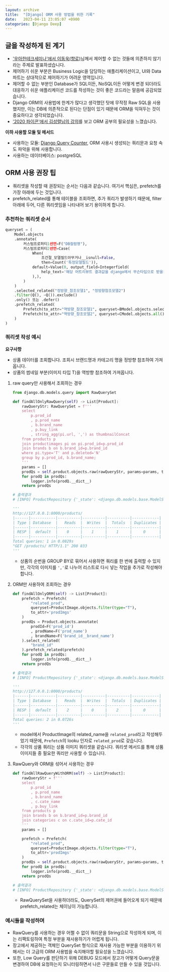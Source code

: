 ```yaml
---
layout: archive
title:  "[Django] ORM 사용 방법을 위한 기록"
date:   2023-04-11 23:05:07 +0900
categories: [Django Deep]
---
```

## 글을 작성하게 된 계기
- ['우아한테크세미나'에서 이동욱(향로)](https://www.youtube.com/live/DJCmvzhFVOI?feature=share)님께서 제어할 수 없는 것들에 의존하지 않기라는 주제로 발표하셨습니다.
- 제어하기 쉬운 부분은 Business Logic을 담당하는 애플리케이션이고, UI와 Data 파트는 상대적으로 제어하기가 어려운 영역입니다.
- 제어할 수 없는 부분인 Database가 SQL이든, NoSQL이든 어떻게 변경 되더라도 대응하기 쉬운 애플리케이션 코드를 작성하는 것이 좋은 코드라는 말씀에 공감되었습니다.
- Django ORM의 사용법에 한계가 많다고 생각했던 탓에 무작정 Raw SQL을 사용했지만, 이는 DB에 의존적으로 된다는 단점이 있기 때문에 ORM을 익혀두는 것이 중요하다고 생각되었습니다.
- ['2020 파이콘'에서 김성렬님의 강의](https://youtu.be/EZgLfDrUlrk)를 보고 ORM 공부의 필요성을 느꼈습니다.

**이하 사용할 모듈 및 메서드**
- 사용하는 모듈: [Django Query Counter](https://pypi.org/project/django-query-counter/), ORM 사용시 생성되는 쿼리문과 요청 속도 파악을 위해 사용합니다. 
- 사용하는 데이터베이스: postgreSQL


## ORM 사용 권장 팁
- 쿼리셋을 작성할 때 권장되는 순서는 다음과 같습니다. 여기서 핵심은, prefetch를 가장 아래에 두는 것입니다.
- prefetch_related를 통해 테이블을 조회하면, 추가 쿼리가 발생하기 때문에, filter 아래에 두어, 다른 쿼리셋임을 나타내어 보기 용이하게 합니다.

### 추천하는 쿼리셋 순서
```python
queryset = (
    Model.objects
    .annotate(
        커스텀프로퍼티1선언=F("DB컬럼명"),
        커스텀프로퍼티2선언=Case(
            When(
                조건절_모델필드아무거나__isnull=False,
                then=Count('특정모델필드')),
            default=Value(0, output_field=Integerfield(
                help_text='해당 어트리뷰트 결과값을 django에서 무슨타입으로 받을건지 선택하는 파라미터입니다.'
            ),),
        )
    )
    .selected_related("정방향_참조모델1", "정방향참조모델2")
    .filter(Q(), ~Q()).exclude()
    .only() 또는 .defer()
    .prefetch_related(
        Prefetch(to_attr="역방향_참조모델1", queryset=BModel.objects.select_related("b_model의 정방향참조모델1").filter(is_deleted=False)),
        Prefetch(to_attr="역방향_참조모델2", queryset=CModel.objects.all())
    )
)
```

### 쿼리셋 작성 예시
**요구사항**
- 상품 데이터를 조회합니다. 조회시 브랜드명과 카테고리 명을 정방향 참조하여 가져옵니다.
- 상품의 썸네일 부분(이미지 타입 T)을 역방향 참조하여 가져옵니다.

1. raw query만 사용해서 조회하는 경우
    ```python
    from django.db.models.query import RawQuerySet

    def findAllOnlyRawQuery(self) -> List[Product]:
        rawQueryStr: RawQuerySet = f'''
        select 
            p.prod_id
            , p.prod_name
            , b.brand_name
            , p.buy_link
            , string_agg(pi.url, ',') as thumbnailConcat
        from products p
        join productimages pi on pi.prod_id=p.prod_id
        join brands b on b.brand_id=p.brand_id
        where pi.type='T' and p.deleted='N'
        group by p.prod_id, b.brand_name;
        '''
        params = []
        prodQs = self.product.objects.raw(rawQueryStr, params=params, translations=None)
        for prodQ in prodQs:
            logger.info(prodQ.__dict__)
        return prodQs

    # 출력결과
    # [INFO] ProductRepository {'_state': <django.db.models.base.ModelState object at 0xffff7b8280d0>, 'prod_id': 15, 'prod_name': '아주 멋진 옷', 'buy_link': 'https://www.thehandsome.com/ko/PM/productDetail/SH2C3TRN634M?itmNo=004', 'brand_name': '브랜드 미선택', 'thumbnailconcat': 'https://cdn-img.thehandsome.com/studio/goods/SH/2C/SS/SH2C3TRN634M_OW_W01.jpg?rs=684X1032'}

    '''
    http://127.0.0.1:8000/products/
    |------|-----------|----------|----------|----------|------------|
    | Type | Database  |   Reads  |  Writes  |  Totals  | Duplicates |
    |------|-----------|----------|----------|----------|------------|
    | RESP |  default  |    0     |    1     |    1     |     0      |
    |------|-----------|----------|----------|----------|------------|
    Total queries: 1 in 0.0829s
    "GET /products/ HTTP/1.1" 200 833
    '''
    ```
    - 상품의 순번을 GROUP BY로 묶어서 사용하면 쿼리를 한 번에 출력할 수 있지만, 각각의 이미지를 `','`로 나누어 리스트로 다시 넣는 작업을 추가로 작성해야합니다.

2. ORM만 사용하여 조회하는 경우
    ```python
    def findAllOnlyORM(self) -> List[Product]:
        prefetch = Prefetch(
            "related_prod",
            queryset=ProductImage.objects.filter(type="T"),
            to_attr='prodImgs'
        )
        prodQs = Product.objects.annotate(
            prodId=F('prod_id')
            , prodName=F('prod_name')
            , brandName=F('brand_id__brand_name')
        ).select_related(
            "brand_id"
        ).prefetch_related(prefetch)
        for prodQ in prodQs:
            logger.info(prodQ.__dict__)
        return prodQs
    
    # 출력결과
    # [INFO] ProductRepository {'_state': <django.db.models.base.ModelState object at 0xffffb1d27610>, 'prod_id': 15, 'prod_name': '아주 멋진 옷', 'buy_link': 'https://www.thehandsome.com/ko/PM/productDetail/SH2C3TRN634M?itmNo=004', 'cate_id_id': 1, 'brand_id_id': 1, 'deleted': 'N', 'created_at': datetime.date(2023, 4, 5), 'prodId': 15, 'prodName': '아주 멋진 옷', 'brandName': '브랜드 미선택', '_prefetched_objects_cache': {}, 'prodImgs': [<ProductImage: ProductImage object (10)>]}

    '''
    http://127.0.0.1:8000/products/
    |------|-----------|----------|----------|----------|------------|
    | Type | Database  |   Reads  |  Writes  |  Totals  | Duplicates |
    |------|-----------|----------|----------|----------|------------|
    | RESP |  default  |    2     |    0     |    2     |     0      |
    |------|-----------|----------|----------|----------|------------|
    Total queries: 2 in 0.0726s
    '''
    ```
    - model에서 ProductImage의 related_name을 `related_prod`라고 작성해두었기 때문에, `Prefetch`의 looku 인자로 `related_prod`로 갖습니다.
    - 각각의 상품 쿼리는 상품 이미지 쿼리셋을 같습니다. 쿼리셋 메서드를 통해 상품이미지들 중 필요한 쿼리만 사용할 수 있습니다.

3. RawQuery와 ORM을 섞어서 사용하는 경우
    ```python
    def findAllRawQueryWithORM(self) -> List[Product]:
        rawQueryStr = f'''
        select 
            p.prod_id
            , p.prod_name
            , b.brand_name
            , c.cate_name
            , p.buy_link
        from products p
        join brands b on b.brand_id=p.brand_id
        join categories c on c.cate_id=p.cate_id
        '''
        params = []

        prefetch = Prefetch(
            "related_prod",
            queryset=ProductImage.objects.filter(type="T"),
            to_attr='prodImgs'
        )
        prodQs = self.product.objects.raw(rawQueryStr, params=params, translations=None).prefetch_related(prefetch)
        for prodQ in prodQs:
            logger.info(prodQ.__dict__)
        return prodQs

    # 출력결과
    # [INFO] ProductRepository {'_state': <django.db.models.base.ModelState object at 0xffff9efa6110>, 'prod_id': 15, 'prod_name': '아주 멋진 옷', 'buy_link': 'https://www.thehandsome.com/ko/PM/productDetail/SH2C3TRN634M?itmNo=004', 'brand_name': '브랜드 미선택', 'cate_name': '카테고리 미선택', '_prefetched_objects_cache': {}, 'prodImgs': [<ProductImage: ProductImage object (10)>]}
    ```
    - RawQuerySet을 사용하더라도, QuerySet의 제어권에 들어오게 되기 때문에 prefetch_related는 체이닝이 가능합니다.

### 예시들을 작성하며
- RawQuery를 사용하는 경우 어쩔 수 없이 쿼리문을 String으로 작성하게 되며, 이는 리팩토링하여 특정 부분을 재사용하기가 어렵게 됩니다.
- 장고에서 제공하는 객체인 QuerySet 형식으로 재사용 가능한 부분을 이용하기 위해서는 더 고급의 ORM 사용법을 숙지해야할 필요성을 느꼈습니다.
- 또한, Low Query를 판단하기 위해 DEBUG 모드에서 장고가 어떻게 Query문을 변경하여 DB에 요청하는지 모니터링하면서 나은 구문들로 만들 수 있을 것입니다.

  